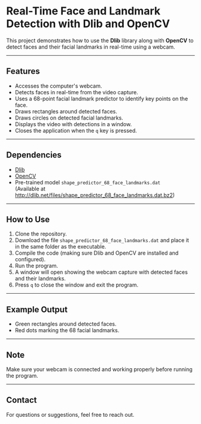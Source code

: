 # Real-Time Face and Landmark Detection with Dlib and OpenCV

This project demonstrates how to use the **Dlib** library along with **OpenCV** to detect faces and their facial landmarks in real-time using a webcam.

---

## Features

- Accesses the computer's webcam.
- Detects faces in real-time from the video capture.
- Uses a 68-point facial landmark predictor to identify key points on the face.
- Draws rectangles around detected faces.
- Draws circles on detected facial landmarks.
- Displays the video with detections in a window.
- Closes the application when the `q` key is pressed.

---

## Dependencies

- [Dlib](http://dlib.net/)
- [OpenCV](https://opencv.org/)
- Pre-trained model `shape_predictor_68_face_landmarks.dat`  
  (Available at http://dlib.net/files/shape_predictor_68_face_landmarks.dat.bz2)

---

## How to Use

1. Clone the repository.
2. Download the file `shape_predictor_68_face_landmarks.dat` and place it in the same folder as the executable.
3. Compile the code (making sure Dlib and OpenCV are installed and configured).
4. Run the program.
5. A window will open showing the webcam capture with detected faces and their landmarks.
6. Press `q` to close the window and exit the program.

---

## Example Output

- Green rectangles around detected faces.
- Red dots marking the 68 facial landmarks.

---

## Note

Make sure your webcam is connected and working properly before running the program.

---

## Contact

For questions or suggestions, feel free to reach out.

